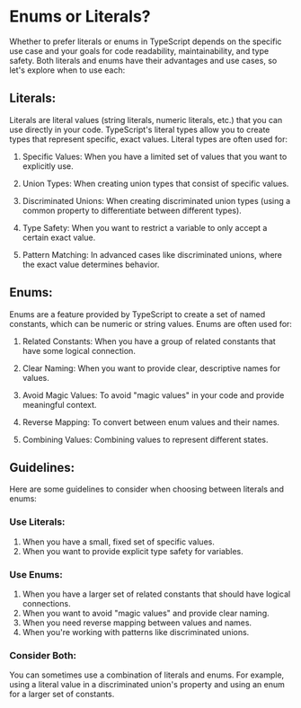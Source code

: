 # Enums or Literals?

Whether to prefer literals or enums in TypeScript depends on the specific use case and your goals for code readability, maintainability, and type safety. Both literals and enums have their advantages and use cases, so let's explore when to use each:

## Literals:

Literals are literal values (string literals, numeric literals, etc.) that you can use directly in your code. TypeScript's literal types allow you to create types that represent specific, exact values. Literal types are often used for:

1. Specific Values: When you have a limited set of values that you want to explicitly use.

2. Union Types: When creating union types that consist of specific values.

3. Discriminated Unions: When creating discriminated union types (using a common property to differentiate between different types).

4. Type Safety: When you want to restrict a variable to only accept a certain exact value.

5. Pattern Matching: In advanced cases like discriminated unions, where the exact value determines behavior.

## Enums:

Enums are a feature provided by TypeScript to create a set of named constants, which can be numeric or string values. Enums are often used for:

1. Related Constants: When you have a group of related constants that have some logical connection.

2. Clear Naming: When you want to provide clear, descriptive names for values.

3. Avoid Magic Values: To avoid "magic values" in your code and provide meaningful context.

4. Reverse Mapping: To convert between enum values and their names.

5. Combining Values: Combining values to represent different states.

## Guidelines:

Here are some guidelines to consider when choosing between literals and enums:

### Use Literals:

1. When you have a small, fixed set of specific values.
2. When you want to provide explicit type safety for variables.

### Use Enums:

1. When you have a larger set of related constants that should have logical connections.
2. When you want to avoid "magic values" and provide clear naming.
3. When you need reverse mapping between values and names.
4. When you're working with patterns like discriminated unions.

### Consider Both:

You can sometimes use a combination of literals and enums. For example, using a literal value in a discriminated union's property and using an enum for a larger set of constants.